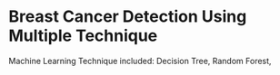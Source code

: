 # Breast Cancer Detection Using Multiple Technique
Machine Learning Technique included:
Decision Tree, Random Forest, 
